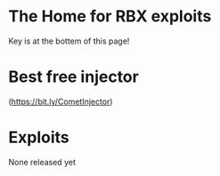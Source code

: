 # The Home for RBX exploits
Key is at the bottem of this page!

# Best free injector
(https://bit.ly/CometInjector)

# Exploits

None released yet

